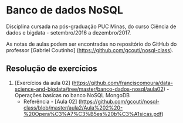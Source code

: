 # Banco de dados NoSQL
Disciplina cursada na pós-graduação PUC Minas, do curso Ciência de dados e bigdata - setembro/2016 a dezembro/2017.

As notas de aulas podem ser encontradas no repositório do GitHub do professor [Gabriel Coutinho] (https://github.com/gcouti/nosql-class).

## Resolução de exercícios
1. [Exercícios da aula 02] (https://github.com/franciscomoura/data-science-and-bigdata/tree/master/banco-dados-nosql/aula02) - Operações basicas no banco NoSQL MongoDB
   * Referência - [Aula 02] (https://github.com/gcouti/nosql-class/blob/master/aula2/Aula%202%20-%20Opera%C3%A7%C3%B5es%20b%C3%A1sicas.pdf) 
